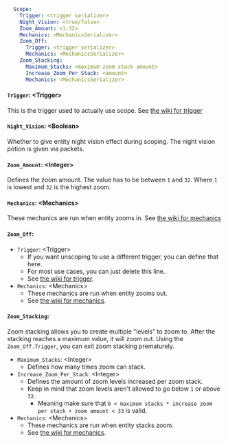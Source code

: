 ```yaml
  Scope:
    Trigger: <trigger serializer>
    Night_Vision: <true/false>
    Zoom_Amount: <1-32>
    Mechanics: <MechanicsSerializer>
    Zoom_Off:
      Trigger: <trigger serializer>
      Mechanics: <MechanicsSerializer>
    Zoom_Stacking:
      Maximum_Stacks: <maximum zoom stack amount>
      Increase_Zoom_Per_Stack: <amount>
      Mechanics: <MechanicsSerializer>
```

#### `Trigger`: \<Trigger\>
This is the trigger used to actually use scope. See [the wiki for trigger](General.md#trigger)

#### `Night_Vision`: \<Boolean\>
Whether to give entity night vision effect during scoping. The night vision
potion is given via packets.

#### `Zoom_Amount`: \<Integer\>
Defines the zoom amount. The value has to be between `1` and `32`.
Where `1` is lowest and `32` is the highest zoom.

#### `Mechanics`: \<Mechanics\>
These mechanics are run when entity zooms in.
See [the wiki for mechanics](General.md#mechanics)

#### `Zoom_Off`:

* `Trigger`: \<Trigger\>
  * If you want unscoping to use a different trigger, you can define that here.
  * For most use cases, you can just delete this line.
  * See [the wiki for trigger](General.md#trigger).
* `Mechanics`: \<Mechanics\>
  * These mechanics are run when entity zooms out.
  * See [the wiki for mechanics](General.md#mechanics).

#### `Zoom_Stacking`:
Zoom stacking allows you to create multiple "levels" to zoom to. After the stacking reaches
a maximum value, it will zoom out. Using the `Zoom_Off.Trigger`, you can exit zoom stacking
prematurely.

* `Maximum_Stacks`: \<Integer\>
  * Defines how many times zoom can stack.
* `Increase_Zoom_Per_Stack`: \<Integer\>
  * Defines the amount of zoom levels increased per zoom stack.
  * Keep in mind that zoom levels aren't allowed to go below `1` or above `32`.
    * Meaning make sure that `0 < maximum stacks * increase zoom per stack + zoom amount < 33` is valid.
* `Mechanics`: \<Mechanics\>
  * These mechanics are run when entity stacks zoom.
  * See [the wiki for mechanics](General.md#mechanics).
